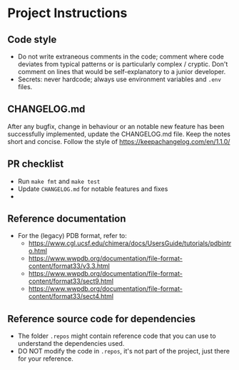 # Project Instructions

## Code style

- Do not write extraneous comments in the code; comment where code deviates from typical patterns or is particularly complex / cryptic. Don't comment on lines that would be self-explanatory to a junior developer.
- Secrets: never hardcode; always use environment variables and `.env` files.

## CHANGELOG.md

After any bugfix, change in behaviour or an notable new feature has been successfully implemented, update the CHANGELOG.md file. Keep the notes short and concise. Follow the style of https://keepachangelog.com/en/1.1.0/

## PR checklist

- Run `make fmt` and `make test`
- Update `CHANGELOG.md` for notable features and fixes
- 
## Reference documentation

 - For the (legacy) PDB format, refer to:
   - https://www.cgl.ucsf.edu/chimera/docs/UsersGuide/tutorials/pdbintro.html
   - https://www.wwpdb.org/documentation/file-format-content/format33/v3.3.html
   - https://www.wwpdb.org/documentation/file-format-content/format33/sect9.html
   - https://www.wwpdb.org/documentation/file-format-content/format33/sect4.html

## Reference source code for dependencies

- The folder `.repos` might contain reference code that you can use to understand the dependencies used.
- DO NOT modify the code in `.repos`, it's not part of the project, just there for your reference.